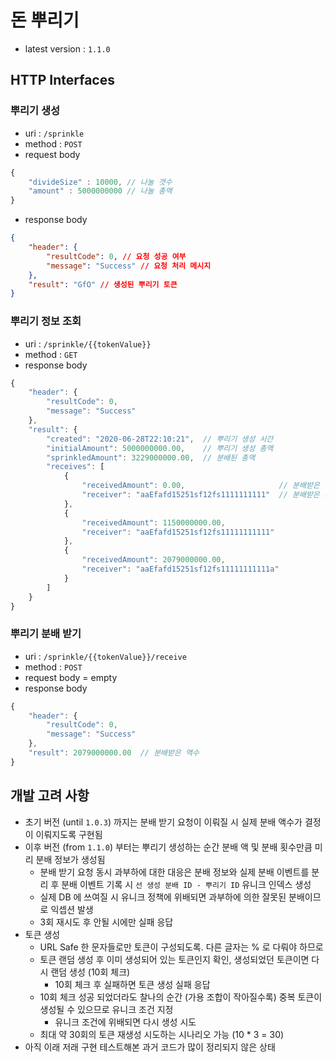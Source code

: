 # 돈 뿌리기
- latest version : `1.1.0`
## HTTP Interfaces
### 뿌리기 생성
- uri : `/sprinkle`
- method : `POST`
- request body
```javascript
{
    "divideSize" : 10000, // 나눌 갯수
    "amount" : 5000000000 // 나눌 총액
}
```
- response body
```json
{
    "header": {
        "resultCode": 0, // 요청 성공 여부
        "message": "Success" // 요청 처리 메시지
    },
    "result": "GfO" // 생성된 뿌리기 토큰
}
```


### 뿌리기 정보 조회
- uri : `/sprinkle/{{tokenValue}}`
- method : `GET`
- response body
```javascript
{
    "header": {
        "resultCode": 0,
        "message": "Success"
    },
    "result": {
        "created": "2020-06-28T22:10:21",  // 뿌리기 생성 시간
        "initialAmount": 5000000000.00,    // 뿌리기 생성 총액
        "sprinkledAmount": 3229000000.00,  // 분배된 총액
        "receives": [
            {
                "receivedAmount": 0.00,                     // 분배받은 액수
                "receiver": "aaEfafd15251sf12fs1111111111"  // 분배받은 사람 ID
            },
            {
                "receivedAmount": 1150000000.00,
                "receiver": "aaEfafd15251sf12fs11111111111"
            },
            {
                "receivedAmount": 2079000000.00,
                "receiver": "aaEfafd15251sf12fs11111111111a"
            }
        ]
    }
}
```

### 뿌리기 분배 받기
- uri : `/sprinkle/{{tokenValue}}/receive`
- method : `POST`
- request body = empty
- response body
```javascript
{
    "header": {
        "resultCode": 0,
        "message": "Success"
    },
    "result": 2079000000.00  // 분배받은 액수
}
```

## 개발 고려 사항
- 초기 버전 (until `1.0.3`) 까지는 분배 받기 요청이 이뤄질 시 실제 분배 액수가 결정이 이뤄지도록 구현됨
- 이후 버전 (from `1.1.0`) 부터는 뿌리기 생성하는 순간 분배 액 및 분배 횟수만큼 미리 분배 정보가 생성됨
    - 분배 받기 요청 동시 과부하에 대한 대응은 분배 정보와 실제 분배 이벤트를 분리 후 분배 이벤트 기록 시 `선 생성 분배 ID - 뿌리기 ID` 유니크 인덱스 생성
    - 실제 DB 에 쓰여질 시 유니크 정책에 위배되면 과부하에 의한 잘못된 분배이므로 익셉션 발생
    - 3회 재시도 후 안될 시에만 실패 응답
- 토큰 생성
    - URL Safe 한 문자들로만 토큰이 구성되도록. 다른 글자는 % 로 다뤄야 하므로
    - 토큰 랜덤 생성 후 이미 생성되어 있는 토큰인지 확인, 생성되었던 토큰이면 다시 랜덤 생성 (10회 체크)
        - 10회 체크 후 실패하면 토큰 생성 실패 응답
    - 10회 체크 성공 되었더라도 찰나의 순간 (가용 조합이 작아질수록) 중복 토큰이 생성될 수 있으므로 유니크 조건 지정
        - 유니크 조건에 위배되면 다시 생성 시도
    - 최대 약 30회의 토큰 재생성 시도하는 시나리오 가능 (10 * 3 = 30) 
- 아직 이래 저래 구현 테스트해본 과거 코드가 많이 정리되지 않은 상태
 
